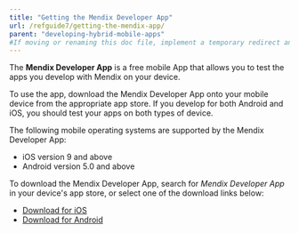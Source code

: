```yaml
---
title: "Getting the Mendix Developer App"
url: /refguide7/getting-the-mendix-app/
parent: "developing-hybrid-mobile-apps"
#If moving or renaming this doc file, implement a temporary redirect and let the respective team know they should update the URL in the product. See Mapping to Products for more details.
---
```

The **Mendix Developer App** is a free mobile App that allows you to test the apps you develop with Mendix on your device.

To use the app, download the Mendix Developer App onto your mobile device from the appropriate app store. If you develop for both Android and iOS, you should test your apps on both types of device.

The following mobile operating systems are supported by the Mendix Developer App:

* iOS version 9 and above
* Android version 5.0 and above

To download the Mendix Developer App, search for *Mendix Developer App* in your device's app store, or select one of the download links below:

* [Download for iOS](https://apps.apple.com/app/mendix-developer-app/id922423316)
* [Download for Android](https://play.google.com/store/apps/details?id=com.mendix.MendixDeveloperApp)
